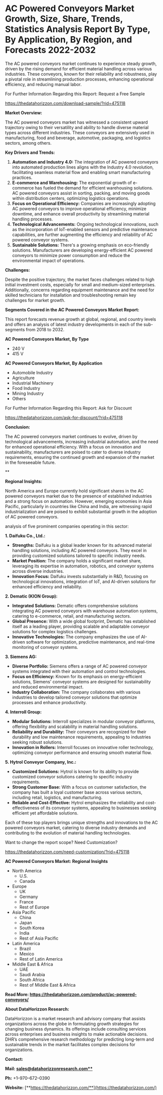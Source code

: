 ﻿# **AC Powered Conveyors Market Growth, Size, Share, Trends, Statistics Analysis Report By Type, By Application, By Region, and Forecasts 2022-2032**

The AC powered conveyors market continues to experience steady growth, driven by the rising demand for efficient material handling across various industries. These conveyors, known for their reliability and robustness, play a pivotal role in streamlining production processes, enhancing operational efficiency, and reducing manual labor.

For Further Information Regarding this Report: Request a Free Sample

<https://thedatahorizzon.com/download-sample/?rid=475118>

**Market Overview:**

The AC powered conveyors market has witnessed a consistent upward trajectory owing to their versatility and ability to handle diverse material types across different industries. These conveyors are extensively used in manufacturing, food and beverage, automotive, packaging, and logistics sectors, among others.

**Key Drivers and Trends:**

1. **Automation and Industry 4.0:** The integration of AC powered conveyors into automated production lines aligns with the Industry 4.0 revolution, facilitating seamless material flow and enabling smart manufacturing practices.
1. **E-commerce and Warehousing:** The exponential growth of e-commerce has fueled the demand for efficient warehousing solutions. AC powered conveyors assist in sorting, packing, and moving goods within distribution centers, optimizing logistics operations.
1. **Focus on Operational Efficiency:** Companies are increasingly adopting AC powered conveyors to improve operational efficiency, minimize downtime, and enhance overall productivity by streamlining material handling processes.
1. **Technological Advancements:** Ongoing technological innovations, such as the incorporation of IoT-enabled sensors and predictive maintenance capabilities, are further augmenting the efficiency and reliability of AC powered conveyor systems.
1. **Sustainable Solutions:** There's a growing emphasis on eco-friendly solutions. Manufacturers are developing energy-efficient AC powered conveyors to minimize power consumption and reduce the environmental impact of operations.

**Challenges:**

Despite the positive trajectory, the market faces challenges related to high initial investment costs, especially for small and medium-sized enterprises. Additionally, concerns regarding equipment maintenance and the need for skilled technicians for installation and troubleshooting remain key challenges for market growth.

**Segments Covered in the AC Powered Conveyors Market Report:**

This report forecasts revenue growth at global, regional, and country levels and offers an analysis of latest industry developments in each of the sub-segments from 2018 to 2032.

**AC Powered Conveyors Market, By Type**

- 240 V
- 415 V

**AC Powered Conveyors Market, By Application**

- Automobile Industry
- Agriculture
- Industrial Machinery
- Food Industry
- Mining Industry
- Others

For Further Information Regarding this Report: Ask for Discount

<https://thedatahorizzon.com/ask-for-discount/?rid=475118>



**Conclusion:**

The AC powered conveyors market continues to evolve, driven by technological advancements, increasing industrial automation, and the need for enhanced operational efficiency. With a focus on innovation and sustainability, manufacturers are poised to cater to diverse industry requirements, ensuring the continued growth and expansion of the market in the foreseeable future.


**


**Regional Insights:**

North America and Europe currently hold significant shares in the AC powered conveyors market due to the presence of established industries and a strong focus on automation. However, emerging economies in Asia Pacific, particularly in countries like China and India, are witnessing rapid industrialization and are poised to exhibit substantial growth in the adoption of AC powered conveyors.

analysis of five prominent companies operating in this sector:

**1. Daifuku Co., Ltd.:**

- **Strengths:** Daifuku is a global leader known for its advanced material handling solutions, including AC powered conveyors. They excel in providing customized solutions tailored to specific industry needs.
- **Market Position:** The company holds a significant market share, leveraging its expertise in automation, robotics, and conveyor systems across diverse industries.
- **Innovation Focus:** Daifuku invests substantially in R&D, focusing on technological innovations, integration of IoT, and AI-driven solutions for enhanced efficiency and reliability.

**2. Dematic (KION Group):**

- **Integrated Solutions:** Dematic offers comprehensive solutions integrating AC powered conveyors with warehouse automation systems, catering to e-commerce, retail, and manufacturing sectors.
- **Global Presence:** With a wide global footprint, Dematic has established itself as a leading player, providing scalable and adaptable conveyor solutions for complex logistics challenges.
- **Innovative Technologies:** The company emphasizes the use of AI-driven software for optimization, predictive maintenance, and real-time monitoring of conveyor systems.

**3. Siemens AG:**

- **Diverse Portfolio:** Siemens offers a range of AC powered conveyor systems integrated with their automation and control technologies.
- **Focus on Efficiency:** Known for its emphasis on energy-efficient solutions, Siemens' conveyor systems are designed for sustainability and reduced environmental impact.
- **Industry Collaboration:** The company collaborates with various industries to develop tailored conveyor solutions that optimize processes and enhance productivity.

**4. Interroll Group:**

- **Modular Solutions:** Interroll specializes in modular conveyor platforms, offering flexibility and scalability in material handling solutions.
- **Reliability and Durability:** Their conveyors are recognized for their durability and low maintenance requirements, appealing to industries seeking robust solutions.
- **Innovation in Rollers:** Interroll focuses on innovative roller technology, optimizing conveyor performance and ensuring smooth material flow.

**5. Hytrol Conveyor Company, Inc.:**

- **Customized Solutions:** Hytrol is known for its ability to provide customized conveyor solutions catering to specific industry requirements.
- **Strong Customer Base:** With a focus on customer satisfaction, the company has built a loyal customer base across various sectors, including retail, logistics, and manufacturing.
- **Reliable and Cost-Effective:** Hytrol emphasizes the reliability and cost-effectiveness of its conveyor systems, appealing to businesses seeking efficient yet affordable solutions.

Each of these top players brings unique strengths and innovations to the AC powered conveyors market, catering to diverse industry demands and contributing to the evolution of material handling technologies.

Want to change the report scope? Need Customization?

<https://thedatahorizzon.com/need-customization/?rid=475118>





**AC Powered Conveyors Market: Regional Insights**

- North America
  - U.S.
  - Canada
- Europe
  - UK
  - Germany
  - France
  - Rest of Europe
- Asia Pacific
  - China
  - Japan
  - South Korea
  - India
  - Rest of Asia Pacific
- Latin America
  - Brazil
  - Mexico
  - Rest of Latin America
- Middle East & Africa
  - UAE
  - Saudi Arabia
  - South Africa
  - Rest of Middle East & Africa

**Read More: https://thedatahorizzon.com/product/ac-powered-conveyors/**

**About DataHorizzon Research:**

DataHorizzon is a market research and advisory company that assists organizations across the globe in formulating growth strategies for changing business dynamics. Its offerings include consulting services across enterprises and business insights to make actionable decisions. DHR’s comprehensive research methodology for predicting long-term and sustainable trends in the market facilitates complex decisions for organizations.

**Contact:**

**Mail: [sales@datahorizzonresearch.com**](mailto:sales@datahorizzonresearch.com)**

**Ph:** +1–970–672–0390

**Website:** [**https://thedatahorizzon.com/**](https://thedatahorizzon.com/)

